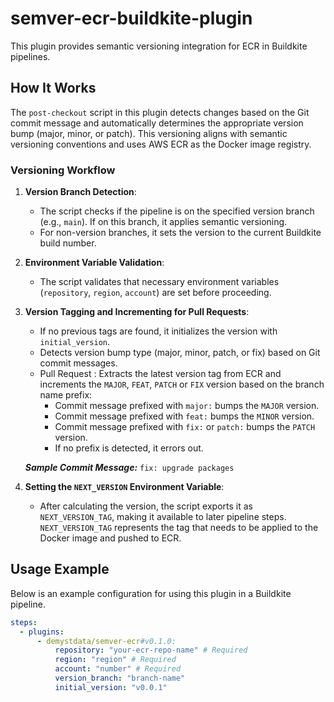 # semver-ecr-buildkite-plugin
This plugin provides semantic versioning integration for ECR in Buildkite pipelines.

## How It Works

The `post-checkout` script in this plugin detects changes based on the Git commit message and automatically determines the appropriate version bump (major, minor, or patch). This versioning aligns with semantic versioning conventions and uses AWS ECR as the Docker image registry. 

### Versioning Workflow

1. **Version Branch Detection**: 
   - The script checks if the pipeline is on the specified version branch (e.g., `main`). If on this branch, it applies semantic versioning.
   - For non-version branches, it sets the version to the current Buildkite build number.

2. **Environment Variable Validation**: 
   - The script validates that necessary environment variables (`repository`, `region`, `account`) are set before proceeding.

3. **Version Tagging and Incrementing for Pull Requests**:
   - If no previous tags are found, it initializes the version with `initial_version`.
   - Detects version bump type (major, minor, patch, or fix) based on Git commit messages.
   - Pull Request : Extracts the latest version tag from ECR and increments the `MAJOR`, `FEAT`, `PATCH` or `FIX` version based on the branch name prefix:
     - Commit message prefixed with `major:` bumps the `MAJOR` version.
     - Commit message prefixed with `feat:` bumps the `MINOR` version.
     - Commit message prefixed with `fix:` or `patch:` bumps the `PATCH` version.
     - If no prefix is detected, it errors out.

   ***Sample Commit Message:***
      `fix: upgrade packages`

4. **Setting the `NEXT_VERSION` Environment Variable**:
   - After calculating the version, the script exports it as `NEXT_VERSION_TAG`, making it available to later pipeline steps. `NEXT_VERSION_TAG` represents the tag that needs to be applied to the Docker image and pushed to ECR.

## Usage Example

Below is an example configuration for using this plugin in a Buildkite pipeline.

```yaml
steps:
  - plugins:
      - demystdata/semver-ecr#v0.1.0:
          repository: "your-ecr-repo-name" # Required
          region: "region" # Required
          account: "number" # Required
          version_branch: "branch-name"
          initial_version: "v0.0.1"
